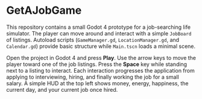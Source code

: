 # GetAJobGame

This repository contains a small Godot 4 prototype for a job-searching
life simulator. The player can move around and interact with a simple
`JobBoard` of listings. Autoload scripts (`GameManager.gd`,
`LocationManager.gd`, and `Calendar.gd`) provide basic structure while
`Main.tscn` loads a minimal scene.

Open the project in Godot 4 and press **Play**. Use the arrow keys to move
the player toward one of the job listings. Press the **Space** key while
standing next to a listing to interact. Each interaction progresses the
application from applying to interviewing, hiring, and finally working the
job for a small salary. A simple HUD at the top left shows money,
energy, happiness, the current day, and your current job once hired.
